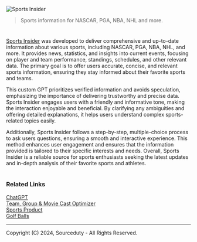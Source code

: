 ![Sports Insider](https://github.com/user-attachments/assets/5e689d9e-46ef-4103-b742-a0b8cbdfab0c)

> Sports information for NASCAR, PGA, NBA, NHL and more.

#

[Sports Insider](https://chatgpt.com/g/g-P8hiAgtaA-sports-insider) was developed to deliver comprehensive and up-to-date information about various sports, including NASCAR, PGA, NBA, NHL, and more. It provides news, statistics, and insights into current events, focusing on player and team performance, standings, schedules, and other relevant data. The primary goal is to offer users accurate, concise, and relevant sports information, ensuring they stay informed about their favorite sports and teams.

This custom GPT prioritizes verified information and avoids speculation, emphasizing the importance of delivering trustworthy and precise data. Sports Insider engages users with a friendly and informative tone, making the interaction enjoyable and beneficial. By clarifying any ambiguities and offering detailed explanations, it helps users understand complex sports-related topics easily.

Additionally, Sports Insider follows a step-by-step, multiple-choice process to ask users questions, ensuring a smooth and interactive experience. This method enhances user engagement and ensures that the information provided is tailored to their specific interests and needs. Overall, Sports Insider is a reliable source for sports enthusiasts seeking the latest updates and in-depth analysis of their favorite sports and athletes.

#
### Related Links

[ChatGPT](https://github.com/sourceduty/ChatGPT)
<br>
[Team, Group & Movie Cast Optimizer](https://chat.openai.com/g/g-BuHUYVEIK-team-group-movie-cast-optimizer)
<br>
[Sports Product](https://github.com/sourceduty/Sports_Product)
<br>
[Golf Balls](https://github.com/sourceduty/Golf_Balls)

***
Copyright (C) 2024, Sourceduty - All Rights Reserved.
